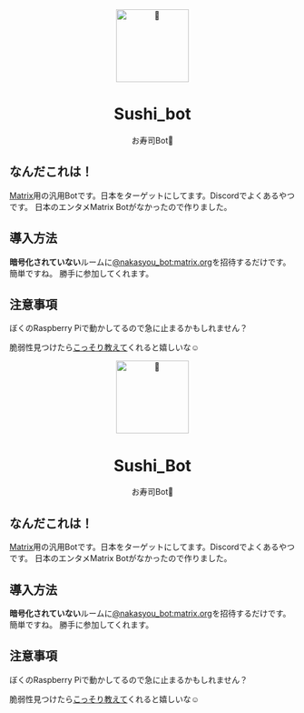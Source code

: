 <div align="center">
  <img src="https://emoji2svg.deno.dev/api/🍣" alt="🍣" width="128" height="128">

  <h1 class="text-4xl">
    Sushi_bot
  </h1>
  <p>お寿司Bot🍣</p>
</div>

## なんだこれは！
[Matrix](htps://matrix.org)用の汎用Botです。日本をターゲットにしてます。Discordでよくあるやつです。
日本のエンタメMatrix Botがなかったので作りました。

## 導入方法
**暗号化されていない**ルームに[@nakasyou_bot:matrix.org](https://matrix.to/#/@nakasyou_bot:matrix.org)を招待するだけです。簡単ですね。
勝手に参加してくれます。

## 注意事項
ぼくのRaspberry Piで動かしてるので急に止まるかもしれません？

脆弱性見つけたら[こっそり教えて](https://matrix.to/#/@nakasyou:matrix.org)くれると嬉しいな☺️
<div align="center">
  <img src="https://emoji2svg.deno.dev/api/🍣" alt="🍣" width="128" height="128">
  
  # Sushi_Bot
  お寿司Bot🍣
</div>

## なんだこれは！
[Matrix](htps://matrix.org)用の汎用Botです。日本をターゲットにしてます。Discordでよくあるやつです。
日本のエンタメMatrix Botがなかったので作りました。

## 導入方法
**暗号化されていない**ルームに[@nakasyou_bot:matrix.org](https://matrix.to/#/@nakasyou_bot:matrix.org)を招待するだけです。簡単ですね。
勝手に参加してくれます。

## 注意事項
ぼくのRaspberry Piで動かしてるので急に止まるかもしれません？

脆弱性見つけたら[こっそり教えて](https://matrix.to/#/@nakasyou:matrix.org)くれると嬉しいな☺️
